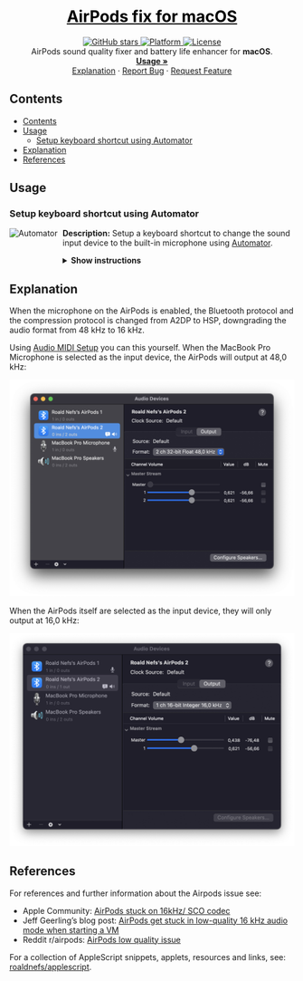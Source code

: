 
<a href="https://github.com/roaldnefs/airpods" style="color: black;">
    <h1 align="center">AirPods fix for macOS</h1>
</a>
<p align="center">
    <a href="https://github.com/roaldnefs/airpods">
        <img src="https://img.shields.io/github/stars/roaldnefs/airpods?style=for-the-badge&color=blue"
            alt="GitHub stars">
    </a>
    <a href="https://github.com/roaldnefs/airpods">
        <img src="https://img.shields.io/badge/platform-macos-blue?style=for-the-badge"
            alt="Platform">
    </a>
    <a href="https://raw.githubusercontent.com/roaldnefs/airpods/main/LICENSE">
        <img src="https://img.shields.io/github/license/roaldnefs/airpods?color=blue&style=for-the-badge"
            alt="License">
    </a>
    </br>
    AirPods sound quality fixer and battery life enhancer for <b>macOS</b>.
    <br />
    <a href="#usage"><strong>Usage »</strong></a>
    <br />
    <a href="#explanation">Explanation</a>
    ·
    <a href="https://github.com/roaldnefs/airpods/issues/new">Report Bug</a>
    ·
    <a href="https://github.com/roaldnefs/airpods/issues/new">Request Feature</a>
</p>

## Contents
- [Contents](#contents)
- [Usage](#usage)
  - [Setup keyboard shortcut using Automator](#setup-keyboard-shortcut-using-automator)
- [Explanation](#explanation)
- [References](#references)
## Usage
### Setup keyboard shortcut using Automator
[<img align="left" height="94px" width="94px" alt="Automator" src="https://help.apple.com/assets/5E3B0F0A094622FF6DF0257E/5E3B0F0C094622FF6DF02585/en_GB/573f95d708cbb258343f5c78cc439bcb.png"/>](https://support.apple.com/en-gb/guide/automator/welcome/mac)
**Description:** Setup a keyboard shortcut to change the sound input device to the built-in microphone using [Automator](https://support.apple.com/en-gb/guide/automator/welcome/mac).

<details><summary><b>Show instructions</b></summary>

<br/>

1. Open [Automator](https://support.apple.com/en-gb/guide/automator/welcome/mac).
1. Make a **Quick Action**.
1. Make sure it receives **no input** at all programs.
1. Select **Run Apple Script** and paste the contents from `airpods.applescript`.
1. Save the **Quick Action**.
1. Open **System Preferences** > **Keyboard** > **Shortcuts** and select **Services** from the sidebar and find your under the **General** section.
1. Add a shortcut by double clicking `(none)`.

</details>

## Explanation
When the microphone on the AirPods is enabled, the Bluetooth protocol and the compression protocol is changed from A2DP to HSP, downgrading the audio format from 48 kHz to 16 kHz.

Using  [Audio MIDI Setup](https://support.apple.com/en-gb/guide/audio-midi-setup/welcome/mac) you can this yourself. When the MacBook Pro Microphone is selected as the input device, the AirPods will output at 48,0 kHz:

![AirPods output at 48,0 kHz](screenshots/screenshot_48khz.png)

When the AirPods itself are selected as the input device, they will only output at 16,0 kHz:

![AirPods output at 16,0 kHz](screenshots/screenshot_16khz.png)

## References
For references and further information about the Airpods issue see:
- Apple Community: [AirPods stuck on 16kHz/ SCO codec](https://discussions.apple.com/thread/251360777?answerId=252681287022#252681287022)
- Jeff Geerling’s blog post: [AirPods get stuck in low-quality 16 kHz audio mode when starting a VM](https://www.jeffgeerling.com/blog/2018/airpods-get-stuck-low-quality-16-khz-audio-mode-when-starting-vm)
- Reddit r/airpods: [AirPods low quality issue](https://www.reddit.com/r/airpods/comments/6jqqu4/airpods_low_quality_issue/)

For a collection of AppleScript snippets, applets, resources and links, see: [roaldnefs/applescript](https://github.com/roaldnefs/applescript).
